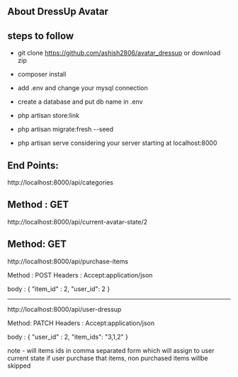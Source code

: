 
## About DressUp Avatar

## steps to follow

- git clone https://github.com/ashish2806/avatar_dressup or download zip

- composer install

- add .env and change your mysql connection 

- create a database and put db name in .env

- php artisan store:link

- php artisan migrate:fresh --seed

- php artisan serve 
  considering your server starting at localhost:8000

End Points:
-------------
http://localhost:8000/api/categories

Method : GET
--------------
http://localhost:8000/api/current-avatar-state/2

Method: GET
----------------

http://localhost:8000/api/purchase-items

Method : POST
Headers : Accept:application/json

body : {
    "item_id" : 2,
    "user_id": 2
}

---------------------
http://localhost:8000/api/user-dressup

Method: PATCH
Headers : Accept:application/json

body : {
    "user_id" : 2,
    "item_ids": "3,1,2"
}

note - will  items ids in comma separated form which will assign to user current state if user purchase that items, non purchased items willbe skipped



